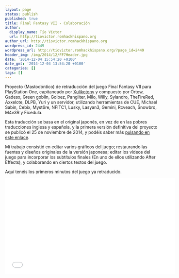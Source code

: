 ```yaml
---
layout: page
status: publish
published: true
title: Final Fantasy VII - Colaboración
author:
  display_name: Tío Víctor
  url: http://tiovictor.romhackhispano.org
author_url: http://tiovictor.romhackhispano.org
wordpress_id: 2449
wordpress_url: http://tiovictor.romhackhispano.org/?page_id=2449
header_img: /img/2014/12/FF7Header.jpg
date: '2014-12-04 15:54:20 +0100'
date_gmt: '2014-12-04 13:54:20 +0100'
categories: []
tags: []
---
```

<p>Proyecto (Mastodóntico) de retraducción del juego Final Fantasy VII para PlayStation One, capitaneado por <a href="http://traduccionesxt.blogspot.com.es/">Xulikotony</a> y compuesto por Ortew, Gadesx, Green goblin, Golbez, Pangliter, Milo, Willy, Sylandro, TheFireRed, Axxelote, DLPB, Yuri y un servidor, utilizando herramientas de CUE, Michael Sabin, Cebix, Myst6re, NFITC1, Lusky, Lasyan3, Gemini, Rcveach, Snowbro, M4v3R y Ficedula.</p>
<p>Esta traducción se basa en el original japonés, en vez de en las pobres traducciones inglesa y española, y la primera versión definitiva del proyecto se publicó el 25 de noviembre de 2014, y podéis saber más <a href="http://traduccionesxt.blogspot.com.es/2014/11/parche-de-ffvii-psx-retraduccion_25.html">pulsando en este enlace</a>.</p>
<p>Mi trabajo consistió en editar varios gráficos del juego; restaurando las fuentes y diseños originales de la versión japonesa; editar los vídeos del juego para incorporar los subtítulos finales (En uno de ellos utilizando After Effects), y colaborando en ciertos textos del juego.</p>
<p>Aquí tenéis los primeros minutos del juego ya retraducido.</p>
<p style="text-align: center;"><iframe src="//www.youtube.com/embed/NroR_iNp0y8" width="560" height="315" frameborder="0" allowfullscreen="allowfullscreen"></iframe></p></p>

